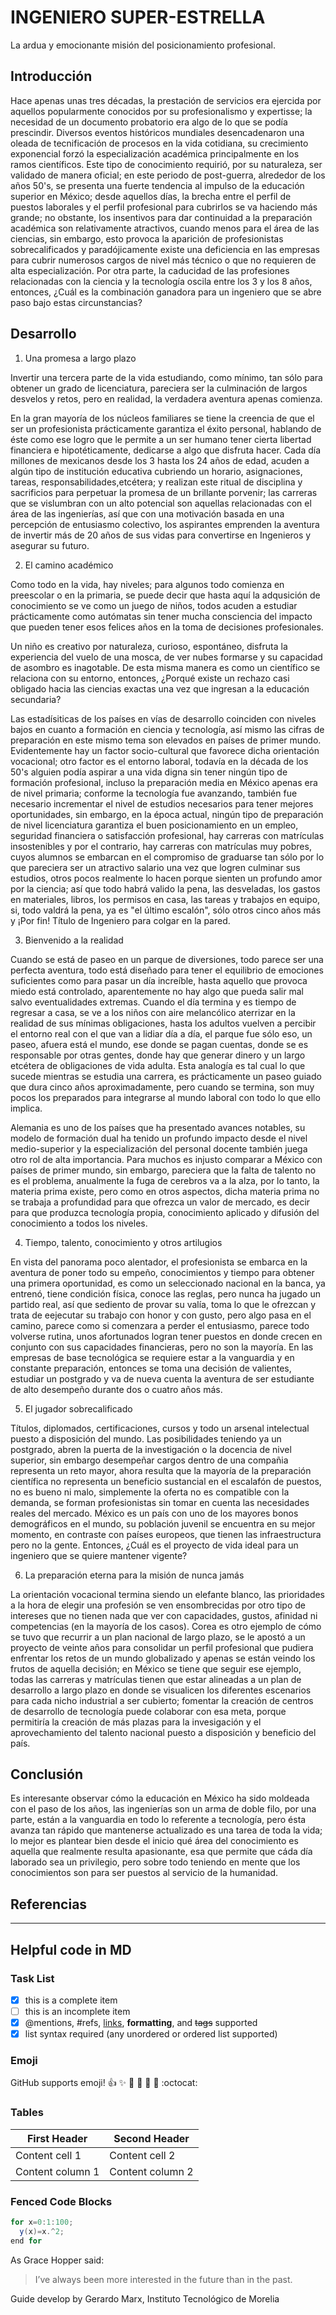 <!--
Here is basic guide about how to write an Essay. Try to use this guide to define
what ideas should contain each section.

Please remember to write this essay as a storyteller. Considering the definition
present  Under Freytag's pyramid, the plot of a story consists of five parts:
exposition (originally called introduction), rising action (rise),
climax, falling action (return or fall),
and dénouement/resolution/revelation/catastrophe^[1]

[1]: https://en.wikipedia.org/wiki/Dramatic_structure
-->

# INGENIERO SUPER-ESTRELLA

La ardua y emocionante misión del posicionamiento profesional.

## Introducción

Hace apenas unas tres décadas, la prestación de servicios era ejercida por aquellos popularmente conocidos por su profesionalismo y expertisse; la necesidad de un documento probatorio era algo de lo que se podía prescindir.
Diversos eventos históricos mundiales desencadenaron una oleada de tecnificación de procesos en la vida cotidiana, su crecimiento exponencial forzó la especialización académica principalmente en los ramos científicos. Este tipo de conocimiento requirió, por su naturaleza, ser validado de manera oficial; en este periodo de post-guerra, alrededor de los años 50's, se presenta una fuerte tendencia al impulso de la educación superior en México; desde aquellos días, la brecha entre el perfil de puestos laborales y el perfil profesional para cubrirlos se va haciendo más grande; no obstante, los insentivos para dar continuidad a la preparación académica son relativamente atractivos, cuando menos para el área de las ciencias, sin embargo, esto provoca la aparición de profesionistas sobrecalificados y paradójicamente existe una deficiencia en las empresas para cubrir numerosos cargos de nivel más técnico o que no requieren de alta especialización. Por otra parte, la caducidad de las profesiones relacionadas con la ciencia y la tecnología oscila entre los 3 y los 8 años, entonces, ¿Cuál es la combinación ganadora para un ingeniero que se abre paso bajo estas circunstancias?

## Desarrollo
1. Una promesa a largo plazo

Invertir una tercera parte de la vida estudiando, como mínimo, tan sólo para obtener un grado de licenciatura, pareciera ser la culminación de largos desvelos y retos, pero en realidad, la verdadera aventura apenas comienza. 

En la gran mayoría de los núcleos familiares se tiene la creencia de que el ser un profesionista prácticamente garantiza el éxito personal, hablando de éste como ese logro que le permite a un ser humano tener cierta libertad financiera e hipotéticamente, dedicarse a algo que disfruta hacer.
Cada día millones de mexicanos desde los 3 hasta los 24 años de edad, acuden a algún tipo de institución educativa cubriendo un horario, asignaciones, tareas, responsabilidades,etcétera; y realizan este ritual de disciplina y sacrificios para perpetuar la promesa de un brillante porvenir; las carreras que se vislumbran con un alto potencial son aquellas relacionadas con el área de las ingenierías, así que con una motivación basada en una percepción de entusiasmo colectivo, los aspirantes emprenden la aventura de invertir más de 20 años de sus vidas para convertirse en Ingenieros y asegurar su futuro. 

2. El camino académico

Como todo en la vida, hay niveles; para algunos todo comienza en preescolar o en la primaria, se puede decir que hasta aquí la adqusición de conocimiento se ve como un juego de niños, todos acuden a estudiar prácticamente como autómatas sin tener mucha consciencia del impacto que pueden tener esos felices años en la toma de decisiones profesionales. 

Un niño es creativo por naturaleza, curioso, espontáneo, disfruta la experiencia del vuelo de una mosca, de ver nubes formarse y su capacidad de asombro es inagotable. De esta misma manera es como un científico se relaciona con su entorno, entonces, ¿Porqué existe un rechazo casi obligado hacia las ciencias exactas una vez que ingresan a la educación secundaria? 

Las estadísiticas de los países en vías de desarrollo coinciden con niveles bajos en cuanto a formación en ciencia y tecnología, así mismo las cifras de preparación en este mismo tema son elevados en países de primer mundo. Evidentemente hay un factor socio-cultural que favorece dicha orientación vocacional; otro factor es el entorno laboral, todavía en la década de los 50's alguien podía aspirar a una vida digna sin tener ningún tipo de formación profesional, incluso la preparación media en México apenas era de nivel primaria; conforme la tecnología fue avanzando, también fue necesario incrementar el nivel de estudios necesarios para tener mejores oportunidades, sin embargo, en la época actual, ningún tipo de preparación de nivel licenciatura garantiza el buen posicionamiento en un empleo, seguridad financiera o satisfacción profesional, hay carreras con matrículas insostenibles y por el contrario, hay carreras con matrículas muy pobres, cuyos alumnos se embarcan en el compromiso de graduarse tan sólo por lo que pareciera ser un atractivo salario una vez que logren culminar sus estudios, otros pocos realmente lo hacen porque sienten un profundo amor por la ciencia; así que todo habrá valido la pena, las desveladas, los gastos en materiales, libros, los permisos en casa, las tareas y trabajos en equipo, si, todo valdrá la pena, ya es "el último escalón", sólo otros cinco años más y ¡Por fin! Título de Ingeniero para colgar en la pared.  

3. Bienvenido a la realidad

Cuando se está de paseo en un parque de diversiones, todo parece ser una perfecta aventura, todo está diseñado para tener el equilibrio de emociones suficientes como para pasar un día increíble, hasta aquello que provoca miedo está controlado, aparentemente no hay algo que pueda salir mal salvo eventualidades extremas. Cuando el día termina y es tiempo de regresar a casa, se ve a los niños con aire melancólico aterrizar en la realidad de sus mínimas obligaciones, hasta los adultos vuelven a percibir el entorno real con el que van a lidiar día a día, el parque fue sólo eso, un paseo, afuera está el mundo, ese donde se pagan cuentas, donde se es responsable por otras gentes, donde hay que generar dinero y un largo etcétera de obligaciones de vida adulta. Esta analogía es tal cual lo que sucede mientras se estudia una carrera, es prácticamente un paseo guiado que dura cinco años aproximadamente, pero cuando se termina, son muy pocos los preparados para integrarse al mundo laboral con todo lo que ello implica. 

Alemania es uno de los países que ha presentado avances notables, su modelo de formación dual ha tenido un profundo impacto desde el nivel medio-superior y la especialización del personal docente también juega otro rol de alta importancia. Para muchos es injusto comparar a México con países de primer mundo, sin embargo, pareciera que la falta de talento no es el problema, anualmente la fuga de cerebros va a la alza, por lo tanto, la materia prima existe, pero como en otros aspectos, dicha materia prima no se trabaja a profundidad para que ofrezca un valor de mercado, es decir para que produzca tecnología propia, conocimiento aplicado y difusión del conocimiento a todos los niveles.  

4. Tiempo, talento, conocimiento y otros artilugios

En vista del panorama poco alentador, el profesionista se embarca en la aventura de poner todo su empeño, conocimientos y tiempo para obtener una primera oportunidad, es como un seleccionado nacional en la banca, ya entrenó, tiene condición física, conoce las reglas, pero nunca ha jugado un partido real, así que sediento de provar su valía, toma lo que le ofrezcan y trata de eejecutar su trabajo con honor y con gusto, pero algo pasa en el camino, parece como si comenzara a perder el entusiasmo, parece todo volverse rutina, unos afortunados logran tener puestos en donde crecen en conjunto con sus capacidades financieras, pero no son la mayoría. En las empresas de base tecnológica se requiere estar a la vanguardia y en constante preparación, entonces se toma una decisión de valientes, estudiar un postgrado y va de nueva cuenta la aventura de ser estudiante de alto desempeño durante dos o cuatro años más. 

5. El jugador sobrecalificado

Títulos, diplomados, certificaciones, cursos y todo un arsenal intelectual puesto a disposición del mundo. Las posibilidades teniendo ya un postgrado, abren la puerta de la investigación o la docencia de nivel superior, sin embargo desempeñar cargos dentro de una compañia representa un reto mayor, ahora resulta que la mayoría de la preparación científica no representa un beneficio sustancial en el escalafón de puestos, no es bueno ni malo, simplemente la oferta no es compatible con la demanda, se forman profesionistas sin tomar en cuenta las necesidades reales del mercado. México es un país con uno de los mayores bonos demográficos en el mundo, su población juvenil se encuentra en su mejor momento, en contraste con países europeos, que tienen las infraestructura pero no la gente. Entonces, ¿Cuál es el proyecto de vida ideal para un ingeniero que se quiere mantener vigente?

6. La preparación eterna para la misión de nunca jamás

La orientación vocacional termina siendo un elefante blanco, las prioridades a la hora de elegir una profesión se ven ensombrecidas por otro tipo de intereses que no tienen nada que ver con capacidades, gustos, afinidad ni competencias (en la mayoría de los casos). Corea es otro ejemplo de cómo se tuvo que recurrir a un plan nacional de largo plazo, se le apostó a un proyecto de veinte años para consolidar un perfil profesional que pudiera enfrentar los retos de un mundo globalizado y apenas se están veindo los frutos de aquella decisión; en México se tiene que seguir ese ejemplo, todas las carreras y matrículas tienen que estar alineadas a un plan de desarrollo a largo plazo en donde se visualicen los diferentes escenarios para cada nicho industrial a ser cubierto; fomentar la creación de centros de desarrollo de tecnología puede colaborar con esa meta, porque permitiría la creación de más plazas para la invesigación y el aprovechamiento del talento nacional puesto a disposición y beneficio del país. 

## Conclusión

Es interesante observar cómo la educación en México ha sido moldeada con el paso de los años, las ingenierías son un arma de doble filo, por una parte, están a la vanguardia en todo lo referente a tecnología, pero ésta avanza tan rápido que mantenerse actualizado es una tarea de toda la vida; lo mejor es plantear bien desde el inicio qué área del conocimiento es aquella que realmente resulta apasionante, esa que permite que cáda día laborado sea un privilegio, pero sobre todo teniendo en mente que los conocimientos son para ser puestos al servicio de la humanidad.


## Referencias

[^1]: Ten Steps to Write an Essay, http://www.schoolatoz.nsw.edu.au/homework-and-study/homework-tips/10-tips-for-writing-an-essay, accessed August 23, 2018.

[^2]: Trazar una historia, https://es.wikihow.com/trazar-una-historia

------
## Helpful code in MD

### Task List
- [x] this is a complete item
- [ ] this is an incomplete item
- [x] @mentions, #refs, [links](), **formatting**, and <del>tags</del> supported
- [x] list syntax required (any unordered or ordered list supported)

### Emoji
GitHub supports emoji!
:+1: :sparkles: :camel: :tada:
:rocket: :metal: :octocat:

### Tables

First Header | Second Header
------------ | -------------
Content cell 1 | Content cell 2
Content column 1 | Content column 2

### Fenced Code Blocks

``` java
for x=0:1:100;
  y(x)=x.^2;
end for

```

As Grace Hopper said:
> I’ve always been more interested
> in the future than in the past.

Guide develop by Gerardo Marx, Instituto Tecnológico de Morelia
